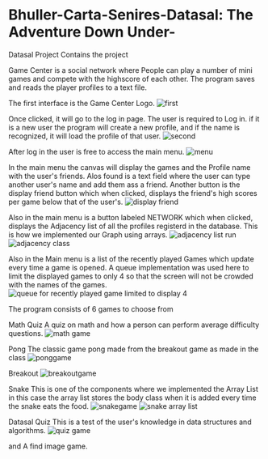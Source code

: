 # Bhuller-Carta-Senires-Datasal: The Adventure Down Under-
Datasal Project
Contains the project

Game Center is a social network where People can play a number of mini games and compete with the highscore of each other.
The program saves and reads the player profiles to a text file.

The first interface is the Game Center Logo.
![first](https://user-images.githubusercontent.com/30287750/29486782-a4c3a996-8520-11e7-8ed0-fd2d5b0460d9.png)

Once clicked, it will go to the log in page.
The user is required to Log in. if it is a new user the program will create a new profile, and if the name is recognized, it will load the profile of that user.
![second](https://user-images.githubusercontent.com/30287750/29486776-a4822246-8520-11e7-99bf-b453f7d07638.jpg)

After log in the user is free to access the main menu.
![menu](https://user-images.githubusercontent.com/30287750/29486772-a47e48ec-8520-11e7-888e-20e43f0d7373.jpg)

In the main menu the canvas will display the games and the Profile name with the user's friends. Alos found is a text field where the user can type another user's name and add them ass a friend. Another button is the display friend button which when clicked, displays the friend's high scores per game below that of the user's.
![display friend](https://user-images.githubusercontent.com/30287750/29486781-a4c34eba-8520-11e7-8f1e-6875e2e99f63.png)

Also in the main menu is a button labeled NETWORK which when clicked, displays the Adjacency list of all the profiles registerd in the database. This is how we implemented our Graph using arrays.
![adjacency list run](https://user-images.githubusercontent.com/30287750/29486783-a4c42c4a-8520-11e7-91bc-f864b31229c0.png)
![adjacency class](https://user-images.githubusercontent.com/30287750/29486779-a4c13346-8520-11e7-8d68-77bf419033b6.jpg)

Also in the Main menu is a list of the recently played Games which update every time a game is opened. A queue implementation was used here to limit the displayed games to only 4 so that the screen will not be crowded with the names of the games.
![queue for recently played game limited to display 4](https://user-images.githubusercontent.com/30287750/29486775-a4820374-8520-11e7-97f4-dcd590d45d30.jpg)


The program consists of 6 games to choose from

Math Quiz
A quiz on math and how a person can perform average difficulty questions.
![math game](https://user-images.githubusercontent.com/30287750/29486784-a4fe1e3c-8520-11e7-8bc7-b028842971ad.jpg)

Pong
The classic game pong made from the breakout game as made in the class
![ponggame](https://user-images.githubusercontent.com/30287750/29486773-a47f9a4e-8520-11e7-8391-0c8e11e4092a.jpg)

Breakout
![breakoutgame](https://user-images.githubusercontent.com/30287750/29486780-a4c2f348-8520-11e7-952c-6f5ca1f8676a.jpg)

Snake
This is one of the components where we implemented the Array List
in this case the array list stores the body class when it is added every time the snake eats the food.
![snakegame](https://user-images.githubusercontent.com/30287750/29486778-a4c0d888-8520-11e7-8aea-aeae9b8e9f7c.jpg)
![snake array list](https://user-images.githubusercontent.com/30287750/29486777-a482cf02-8520-11e7-9635-bfe3b659a457.jpg)

Datasal Quiz
This is a test of the user's knowledge in data structures and algorithms.
![quiz game](https://user-images.githubusercontent.com/30287750/29486774-a4819bb4-8520-11e7-8614-2a9cdeee3920.jpg)

and A find image game.

